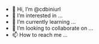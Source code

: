 - 👋 Hi, I’m @cdbiniurl
- 👀 I’m interested in ...
- 🌱 I’m currently learning ...
- 💞️ I’m looking to collaborate on ...
- 📫 How to reach me ...

<!---
cdbiniurl/cdbiniurl is a ✨ special ✨ repository because its `README.md` (this file) appears on your GitHub profile.
You can click the Preview link to take a look at your changes.
--->

